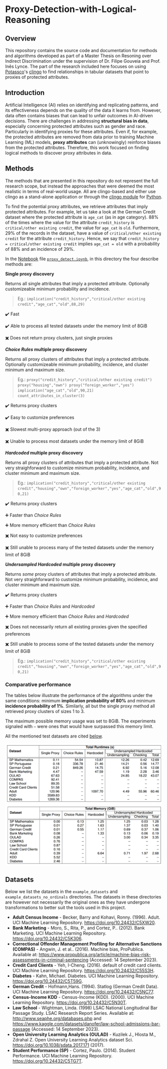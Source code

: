 # Proxy-Detection-with-Logical-Reasoning

## Overview

This repository contains the source code and documentation for methods and algorithms developed as part of a Master Thesis on Resoning over Indirect Discrimination under the supervision of Dr. Filipe Gouveia and Prof. Inês Lynce. The part of the research included here focuses on using [Potassco](https://potassco.org/)'s [clingo](https://potassco.org/clingo/) to find relationships in tabular datasets that point to proxies of protected attributes. 

## Introduction

Artificial Intelligence (AI) relies on identifying and replicating patterns, and its effectiveness depends on the quality of the data it learns from. However, data often contains biases that can lead to unfair outcomes in AI-driven decisions.
There are challenges in addressing **structural bias in data**, especially concerning protected attributes such as gender and race. Particularly in identifying proxies for these attributes. Even if, for example, the protected attributes are removed from data prior to training Machine Learning (ML) models, **proxy attributes** can (unknowingly) reinforce biases from the protected attributes. Therefore, this work focused on finding logical methods to discover proxy attributes in data.

## Methods

The methods that are presented in this repository do not represent the full research scope, but instead the approaches that were deemed the most realistic in terms of real-world usage. All are clingo-based and either use clingo as a stand-alone application or through the [clingo module](https://potassco.org/clingo/python-api/5.4/) for [Python](https://www.python.org/).

To find the potential proxy attributes, we retrieve attributes that imply protected attributes.
For example, let us take a look at the German Credit dataset where the protected attribute is `age_cat` (as in age category). 
88% of the times where the value for the attribute `credit_history` is `critical/other existing credit`, the value for `age_cat` is `old`. Furthermore, 29% of the records in the dataset, have a value of `critical/other existing credit` for the attribute `credit_history`. Hence, we say that `credit_history = critical/other existing credit` implies `age_cat = old` with a probability of 88% and an incidence of 29%.

In the [Notebook](https://jupyter.org/) file [`proxy_detect.ipynb`](https://github.com/marianacintrao/Proxy-Detection-with-Logical-Reasoning/blob/main/proxy_detect.ipynb), in this directory the four describe methods are:

**Single proxy discovery**

Returns all single attributes that imply a protected attribute.
Optionally customizeable minimum probability and incidence.

> Eg.: `implication("credit_history","critical/other existing credit","age_cat","old",88,29)`

✔️ Fast

✔️ Able to process all tested datasets under the memory limit of 8GiB

✖️ Does not return proxy clusters, just single proxies

**_Choice Rules_ multiple proxy discovery**

Returns all proxy clusters of attributes that imply a protected attribute.
Optionally customizeable minimum probability, incidence, and cluster minimum and maximum size.

> Eg.: `proxy("credit_history","critical/other existing credit") proxy("housing","own") proxy("foreign_worker","yes") implication("age_cat","old",90,21) count_attributes_in_cluster(3)`

✔️ Returns proxy clusters

✔️ Easy to customize preferences

✖️ Slowest multi-proxy approach (out of the 3)

✖️ Unable to process most datasets under the memory limit of 8GiB

**_Hardcoded_ multiple proxy discovery**

Returns all proxy clusters of attributes that imply a protected attribute. Not very straighforward to customize minimum probability, incidence, and cluster minimum and maximum size.

> Eg.: `implication("credit_history","critical/other existing credit","housing","own","foreign_worker","yes","age_cat","old",90,21)`

✔️ Returns proxy clusters

➕ Faster than _Choice Rules_ 

➕ More memory efficient than _Choice Rules_ 

✖️ Not easy to customize preferences

✖️ Still unable to process many of the tested datasets under the memory limit of 8GiB

**_Undersampled Hardcoded_ multiple proxy discovery**

Returns _some_ proxy clusters of attributes that imply a protected attribute. Not very straighforward to customize minimum probability, incidence, and cluster minimum and maximum size.

✔️ Returns proxy clusters

➕ Faster than _Choice Rules_ and _Hardcoded_

➕ More memory efficient than _Choice Rules_ and _Hardcoded_

✖️ Does not necessarily return all existing proxies given the specified preferences

✖️ Still unable to process some of the tested datasets under the memory limit of 8GiB

> Eg.: `implication("credit_history","critical/other existing credit","housing","own","foreign_worker","yes","age_cat","old",90,21)`

### Comparative performance

The tables below illustrate the performance of the algorithms under the same conditions: minimum **implication probability of 80%** and minimum **incidence probability of 1%**. Similarly, all but the single proxy method all retrieved proxy clusters of sizes 1 to 3. 

The maximum possible memory usage was set to 8GiB. The experiments signaled with `–` were ones that would have surpassed this memory limit.

All the mentioned test datasets are cited [below](#datasets).

![Time performance](./images/time.png)
![Memory performance](./images/memory.png)



## Datasets<a name="datasets"></a>

Below we list the datasets in the `example_datasets` and `example_datasets_no_ordinals` directories. The datasets in these directories are however not necessarily the original ones as they have undergone transformations to better suit the tools used in this project.


* **Adult Census Income** - Becker, Barry and Kohavi, Ronny. (1996). Adult. UCI Machine Learning Repository. https://doi.org/10.24432/C5XW20.
* **Bank Marketing** - Moro, S., Rita, P., and Cortez, P.. (2012). Bank Marketing. UCI Machine Learning Repository. https://doi.org/10.24432/C5K306.
* **Correctional Offender Management Profiling for Alternative Sanctions (COMPAS)** - Angwin, J. et al.. (2016). Machine bias, ProPublica. Available at: https://www.propublica.org/article/machine-bias-risk-assessments-in-criminal-sentencing (Accessed: 14 September 2023). 
* **Credit Card Clients** - Yeh, I-Cheng. (2016). default of credit card clients. UCI Machine Learning Repository. https://doi.org/10.24432/C55S3H.
* **Diabetes** - Kahn, Michael. Diabetes. UCI Machine Learning Repository. https://doi.org/10.24432/C5T59G.
* **German Credit** - Hofmann,Hans. (1994). Statlog (German Credit Data). UCI Machine Learning Repository. https://doi.org/10.24432/C5NC77.
* **Census-Income KDD** - Census-Income (KDD). (2000). UCI Machine Learning Repository. https://doi.org/10.24432/C5N30T.
* **Law School** - Wightman, Linda. (1998) LSAC National Longitudinal Bar Passage Study. LSAC Research Report Series. Available at: http://www.seaphe.org/databases.php and https://www.kaggle.com/datasets/danofer/law-school-admissions-bar-passage (Accessed: 14 September 2023). 
* **Open University Learning Analytics (OULAD)** - Kuzilek J., Hlosta M., Zdrahal Z. Open University Learning Analytics dataset Sci. https://doi.org/10.1038/sdata.2017.171 (2017). 
* **Student Performance (SP)** - Cortez, Paulo. (2014). Student Performance. UCI Machine Learning Repository. https://doi.org/10.24432/C5TG7T.
